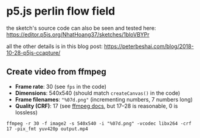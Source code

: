 # p5.js perlin flow field
the sketch's source code can also be seen and tested here: https://editor.p5js.org/NhatHoang37/sketches/1bloVBYPr

all the other details is in this blog post: https://peterbeshai.com/blog/2018-10-28-p5js-ccapture/

## Create video from ffmpeg

- **Frame rate**: 30 (see `fps` in the code)
- **Dimensions**: 540x540 (should match `createCanvas()` in the code)
- **Frame filenames**: `"%07d.png"` (incrementing numbers, 7 numbers long)
- **Quality (CRF)**: 17 (see [ffmpeg docs](https://trac.ffmpeg.org/wiki/Encode/H.264), but 17–28 is reasonable, 0 is lossless)

```
ffmpeg -r 30 -f image2 -s 540x540 -i "%07d.png" -vcodec libx264 -crf 17 -pix_fmt yuv420p output.mp4
```


